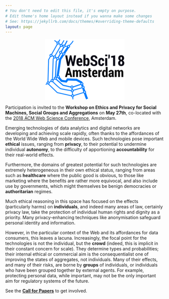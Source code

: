 ```yaml
---
# You don't need to edit this file, it's empty on purpose.
# Edit theme's home layout instead if you wanna make some changes
# See: https://jekyllrb.com/docs/themes/#overriding-theme-defaults
layout: page
---
```

<img src="assets/WebSci18-logo.png" title="Ethics and Privacy for Social Machines, Social Groups and Aggregations workshop at WebSci'18"  alt="Ethics and Privacy for Social Machines, Social Groups and Aggregations workshop at WebSci'18" style="width: 50%; display: block; margin-left: auto; margin-right: auto"/>

Participation is invited to the **Workshop on Ethics and Privacy for Social Machines, Social Groups and Aggregations** on **May 27th**, co-located with the [2018 ACM Web Science Conference](/https://websci18.webscience.org), Amsterdam.

Emerging technologies of data analytics and digital networks are developing and achieving scale rapidly, often thanks to the affordances of the World Wide Web and mobile devices. Such technologies pose important **ethical** issues, ranging from **privacy**, to their potential to undermine individual **autonomy**, to the difficulty of apportioning **accountability** for their real-world effects.

Furthermore, the domains of greatest potential for such technologies are extremely heterogeneous in their own ethical status, ranging from areas such as **healthcare** where the public good is obvious, to those like marketing where the benefits are rather more equivocal, and also include use by governments, which might themselves be benign democracies or **authoritarian** regimes.

Much ethical reasoning in this space has focused on the effects (particularly harms) on **individuals**, and indeed many areas of law, certainly privacy law, take the protection of individual human rights and dignity as a priority. Many privacy-enhancing techniques like anonymisation safeguard personal identity and information.

However, in the particular context of the Web and its affordances for data consumers, this leaves a lacuna. Increasingly, the focal point for the technologies is not the individual, but the **crowd** (indeed, this is implicit in their constant concern for scale). They determine types and probabilities; their internal ethical or commercial aim is the consequentialist one of improving the states of aggregates, not individuals. Many of their effects, and many of their risks, are borne by **groups** of individuals, or individuals who have been grouped together by external agents. For example, protecting personal data, while important, may not be the only important aim for regulatory systems of the future.


See the **[Call for Papers](cfp.md)** to get involved.

